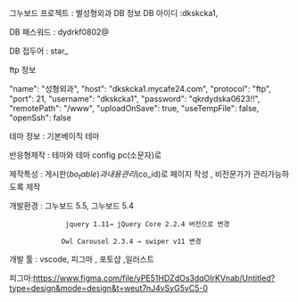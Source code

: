 그누보드 프로젝트 : 별성형외과 
DB 정보
DB 아이디 :dkskcka1,

DB 패스워드 : dydrkf0802@

DB 접두어 : star_

ftp 정보

 "name": "성형외과",
    "host": "dkskcka1.mycafe24.com",
    "protocol": "ftp",
    "port": 21,
    "username": "dkskcka1",
    "password": "qkrdydska0623!!",
    "remotePath": "/www",
    "uploadOnSave": true,
    "useTempFile": false,
    "openSsh": false

테마 정보 : 기본베이직 테마

반응형제작 : 테마와 테마 config pc(소문자)로 

제작특성 : 게시판($bo_table) 과 내용 관리($co_id)로 페이지 작성 , 비전문가가 관리가능하도록 제작

개발환경 : 그누보드 5.5, 그누보드 5.4

                  jquery 1.11→ jQuery Core 2.2.4 버전으로 변경

                 Owl Carousel 2.3.4 → swiper v11 변경

개발 툴 : vscode, 피그마 , 포토샵 ,일러스트

피그마:https://www.figma.com/file/yPE51HDZdOs3dqOIrKVnab/Untitled?type=design&mode=design&t=weut7nJ4vSyG5yC5-0
